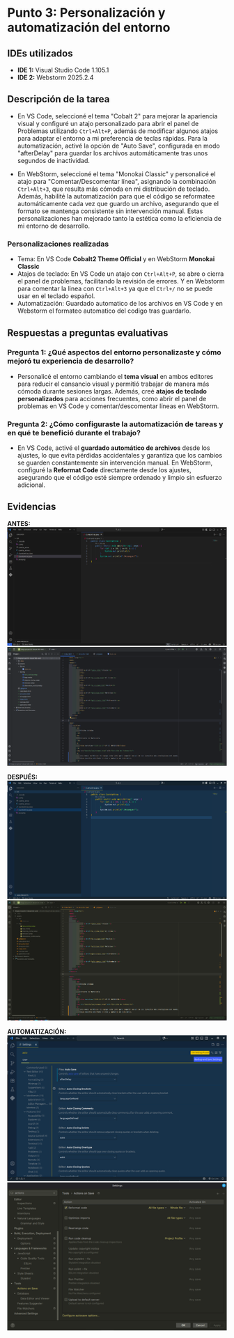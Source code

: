# Punto 3: Personalización y automatización del entorno

## IDEs utilizados
- **IDE 1:** Visual Studio Code 1.105.1
- **IDE 2:** Webstorm 2025.2.4

## Descripción de la tarea
*   En VS Code, seleccioné el tema "Cobalt 2" para mejorar la apariencia visual y configuré un atajo personalizado para abrir el panel de Problemas utilizando `Ctrl+Alt+P`, además de modificar algunos atajos para adaptar el entorno a mi preferencia de teclas rápidas. Para la automatización, activé la opción de "Auto Save", configurada en modo "afterDelay" para guardar los archivos automáticamente tras unos segundos de inactividad.

*   En WebStorm, seleccioné el tema "Monokai Classic" y personalicé el atajo para "Comentar/Descomentar línea", asignando la combinación `Ctrl+Alt+3`, que resulta más cómoda en mi distribución de teclado. Además, habilité la automatización para que el código se reformatee automáticamente cada vez que guardo un archivo, asegurando que el formato se mantenga consistente sin intervención manual. Estas personalizaciones han mejorado tanto la estética como la eficiencia de mi entorno de desarrollo.

### Personalizaciones realizadas
- Tema: En VS Code **Cobalt2 Theme Official** y en WebStorm **Monokai Classic**
- Atajos de teclado: En VS Code un atajo con `Ctrl+Alt+P`, se abre o cierra el panel de problemas, facilitando la revisión de errores. Y en Webstorm para comentar la linea con `Ctrl+Alt+3` ya que el `Ctrl+/` no se puede usar en el teclado español.
- Automatización: Guardado automatico de los archivos en VS Code y en Webstorm el formateo automatico del codigo tras guardarlo.

## Respuestas a preguntas evaluativas

### Pregunta 1: ¿Qué aspectos del entorno personalizaste y cómo mejoró tu experiencia de desarrollo?
*   Personalicé el entorno cambiando el **tema visual** en ambos editores para reducir el cansancio visual y permitió trabajar de manera más cómoda durante sesiones largas. Además, creé **atajos de teclado personalizados** para acciones frecuentes, como abrir el panel de problemas en VS Code y comentar/descomentar líneas en WebStorm.

### Pregunta 2: ¿Cómo configuraste la automatización de tareas y en qué te benefició durante el trabajo?
*   En VS Code, activé el **guardado automático de archivos** desde los ajustes, lo que evita pérdidas accidentales y garantiza que los cambios se guarden constantemente sin intervención manual. En WebStorm, configuré la **Reformat Code** directamente desde los ajustes, asegurando que el código esté siempre ordenado y limpio sin esfuerzo adicional.

## Evidencias
**ANTES:**
![Entorno antes IDE 1](capturas/punto3_ide1_antes.png)
![Entorno antes IDE 2](capturas/punto3_ide2_antes.png)

**DESPUÉS:**
![Entorno después IDE 1](capturas/punto3_ide1_despues.png)
![Entorno después IDE 2](capturas/punto3_ide2_despues.png)

**AUTOMATIZACIÓN:**
![Automatización IDE 1](capturas/punto3_ide1_automatizacion.png)
![Automatización IDE 2](capturas/punto3_ide2_automatizacion.png)